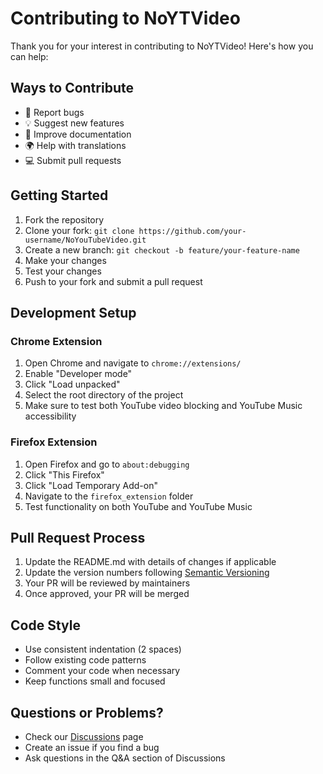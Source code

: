 # Contributing to NoYTVideo

Thank you for your interest in contributing to NoYTVideo! Here's how you can help:

## Ways to Contribute
- 🐛 Report bugs
- 💡 Suggest new features
- 📝 Improve documentation
- 🌍 Help with translations
- 💻 Submit pull requests

## Getting Started

1. Fork the repository
2. Clone your fork: `git clone https://github.com/your-username/NoYouTubeVideo.git`
3. Create a new branch: `git checkout -b feature/your-feature-name`
4. Make your changes
5. Test your changes
6. Push to your fork and submit a pull request

## Development Setup

### Chrome Extension
1. Open Chrome and navigate to `chrome://extensions/`
2. Enable "Developer mode"
3. Click "Load unpacked"
4. Select the root directory of the project
5. Make sure to test both YouTube video blocking and YouTube Music accessibility

### Firefox Extension
1. Open Firefox and go to `about:debugging`
2. Click "This Firefox"
3. Click "Load Temporary Add-on"
4. Navigate to the `firefox_extension` folder
5. Test functionality on both YouTube and YouTube Music

## Pull Request Process

1. Update the README.md with details of changes if applicable
2. Update the version numbers following [Semantic Versioning](https://semver.org/)
3. Your PR will be reviewed by maintainers
4. Once approved, your PR will be merged

## Code Style
- Use consistent indentation (2 spaces)
- Follow existing code patterns
- Comment your code when necessary
- Keep functions small and focused

## Questions or Problems?
- Check our [Discussions](https://github.com/MarvinAmine/NoYouTubeVideo/discussions) page
- Create an issue if you find a bug
- Ask questions in the Q&A section of Discussions
